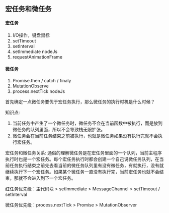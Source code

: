 ## 宏任务和微任务 ##

#### 宏任务
1. I/O操作，键盘鼠标
2. setTimeout
3. setInterval
4. setImmediate   nodeJs
5. requestAnimationFrame

#### 微任务
1. Promise.then / catch / finaly
2. MutationObserve
3. process.nextTick   nodeJs

首先确定一点微任务要优于宏任务执行，那么微任务的执行时机是什么时候？

知识点:
  1. 当前任务中产生了一个微任务时，微任务不会在当前函数中被执行，而是放到微任务的队列里面，所以不会导致栈无限扩张。
  2. 微任务会在当前任务结束之前被执行，也就是微任务如果没有执行完就不会执行宏任务。

宏任务和微任务关系:
  通俗的理解微任务是在宏任务里面的一个队列，当前主程序执行时也是一个宏任务。每个宏任务执行时都会创建一个自己说微任务队列，在当前任务执行结束之前先去看当前的微任务队列里有没有微任务，有就执行，没有就继续执行下一个宏任务。如果某个微任务一直没有执行完，当前宏任务也就不会结束，那就不会进入到下一个宏任务。


 

红任务优先级：主代码块 > setImmediate > MessageChannel > setTimeout / setInterval


微任务优先级：process.nextTick > Promise > MutationObserver

